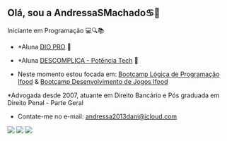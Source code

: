 ## Olá, sou a AndressaSMachado♋💍


Iniciante em Programação 💻🔍📚

- *Aluna [DIO PRO](https://web.dio.me/home) 🎯
- *Aluna [DESCOMPLICA - Potência Tech](https://ifood.io.descomplica.com.br) 🎯

- Neste momento estou focada em: [Bootcamp Lógica de Programação Ifood](https://web.dio.me/track/potencia-tech-ifood-programacao-do-zero) & [Bootcamp Desenvolvimento de Jogos Ifood](https://web.dio.me/track/potencia-tech-ifood-desenvolvimento-de-jogos)

*Advogada desde 2007, atuante em Direito Bancário e Pós graduada em Direito Penal - Parte Geral 


* Contate-me no e-mail: andressa2013dani@icloud.com

 <div> 
  <a href="https://instagram.com/arlequinaandressamachado/" target="_blank"><img src="https://img.shields.io/badge/-Instagram-%23E4405F?style=for-the-badge&logo=instagram&logoColor=white" target="_blank"></a>
  <a href = "mailto:andressamachado.adv.assessoria@gmail.com"><img src="https://img.shields.io/badge/-Gmail-%23333?style=for-the-badge&logo=gmail&logoColor=white" target="_blank"></a>
  <a href="https://www.linkedin.com/in/andressa-machado-03a663219/" target="_blank"><img src="https://img.shields.io/badge/-LinkedIn-%230077B5?style=for-the-badge&logo=linkedin&logoColor=white" target="_blank"></a> 
</div>


<!---
AndresssaSMachado/AndresssaSMachado is a ✨ special ✨ repository because its `README.md` (this file) appears on your GitHub profile.
You can click the Preview link to take a look at your changes.
--->
